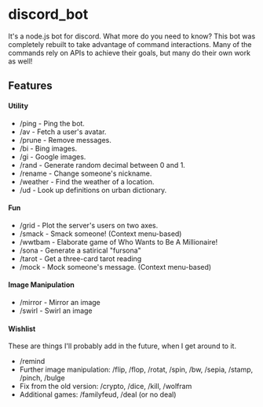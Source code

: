 # discord_bot
It's a node.js bot for discord. What more do you need to know? This bot was completely rebuilt to take advantage of command interactions. Many of the commands rely on APIs to achieve their goals, but many do their own work as well!

## Features
#### Utility
 - /ping - Ping the bot.
 - /av - Fetch a user's avatar.
 - /prune - Remove messages.
 - /bi - Bing images.
 - /gi - Google images.
 - /rand - Generate random decimal between 0 and 1.
 - /rename - Change someone's nickname.
 - /weather - Find the weather of a location.
 - /ud - Look up definitions on urban dictionary.

#### Fun
 - /grid - Plot the server's users on two axes.
 - /smack - Smack someone! (Context menu-based)
 - /wwtbam - Elaborate game of Who Wants to Be A Millionaire!
 - /sona - Generate a satirical "fursona"
 - /tarot - Get a three-card tarot reading
 - /mock - Mock someone's message. (Context menu-based)

#### Image Manipulation
 - /mirror - Mirror an image
 - /swirl - Swirl an image

#### Wishlist
These are things I'll probably add in the future, when I get around to it.
 - /remind
 - Further image manipulation: /flip, /flop, /rotat, /spin, /bw, /sepia, /stamp, /pinch, /bulge
 - Fix from the old version: /crypto, /dice, /kill, /wolfram
 - Additional games: /familyfeud, /deal (or no deal)
